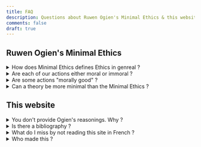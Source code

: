 ```yaml
---
title: FAQ
description: Questions about Ruwen Ogien's Minimal Ethics & this website
comments: false
draft: true
---
```


<!-- template pour les nouvelles entrées :
<details id="id">
  <summary>question</summary>

  réponse
  <span>[[permalien]](#id)</span>
</details>
-->

## Ruwen Ogien's Minimal Ethics
<details id="defmorale">
  <summary> How does Minimal Ethics defines Ethics in genreal&nbsp;?</summary>

  Ethics is about how indivual freedoms can coexist, and what a fair social cooperation can look like. It has to do with relationships between persons which are neither ruled by force nor by threat.

  Answering "deep" or "existential" questions isn't a part of ethics. Ethics's mission isn't to shape every aspect of our life by telling us what to do.

  Source: *L'éthique aujourd'hui*, Ch. 4, p. 80 & Conclusion, p. 197  
  <span>[[permalien]](#defmorale)</span>
</details>
<details id="moralimmoral">
  <summary>Are each of our actions either moral or immoral&nbsp;?</summary>

  No. That's not the spirit. In Minimal Ethics, an action either breaks a moral principle, or it has nothing to do with ethics. If you break one of the moral principles stated by Ogien, you do something immoral. If you don't break any principle, what you're doing isn't "moral", it's just not moral related.

  <span>[[permalien]](#moralimmoral)</span>
</details>
<details id="moral">
  <summary>Are some actions "morally good"&nbsp;?</summary>

  No. Minimal Ethics only demands that we do no harm and that we do not break the equal consideration principle. There are no "morally good" actions that we should do, like giving money to the poors or helping our neighbours.

  Source: "Mon dîner chez les cannibales" in *Mon dîner chez les cannibales*, p. 90-91
  <span>[[permalien]](#moral)</span>
</details>
<details id="autresmini">
  <summary>Can a theory be more minimal than the Minimal Ethics&nbsp;?</summary>

  Yes and no.

  *Yes*. A theory that would stick to the harm principle alone would be more minimal : it would have less principles.

  *No*. Minimal Ethics confines ethics to relation to *others*. It's hard to do less. But you can do more, for instance if you claim that the relation of one to himself has a moral relevance.

  *Yes and no (at the same time)*. If you extend ethics to one's relation to himself AND only admit the harm principle, you're both *less minimal* (you extend ethics to oneself) and *more minimal* than Ogien (you reject his other principles).
  <span>[[permalien]](#autresmini)</span>
</details>

## This website

<details id="argument">
  <summary>You don't provide Ogien's reasonings. Why&nbsp;?</summary>

  The website is an introduction to Ruwen Ogien's books. They're fun. You should read them. My point isn't to rephrase them badly.
  <span>[[permalien]](#argument)</span>
</details>
<details id="biblio">
  <summary>Is there a bibliography&nbsp;?</summary>

  Yes there is ! It's [on this page](/page/bibliographie). In French. I know.
  <span>[[permalien]](#biblio)</span>
</details>
<details id="english">
  <summary>What do I miss by not reading this site in French&nbsp;?</summary>

  Nothing, it's way funnier in English.

  More seriously, most of the content won't be translated. This includes [some dull pages](/page/) (Bibliography, Ogien's quotations on animals, etc.), a [longer version of this FAQ](/page/faq), and [deeper criticisms of Ogien's ethics](/blog/). If in despair, use an automatic translator.

  <span>[[permalien]](#english)</span>
</details>
<details id="qui">
  <summary>Who made this&nbsp;?</summary>

  I'm Guillaume Gallais, an ex-philosophy student in France. I've been reading Ruwen Ogien's works since 2003. I had the chance to meet him (once) and to read & criticize pre-print versions of his masterwork *L'éthique aujourd'hui* (*Ethics nowadays* - not translated as far as I know).
  <span>[[permalien]](#qui)</span>
</details>
